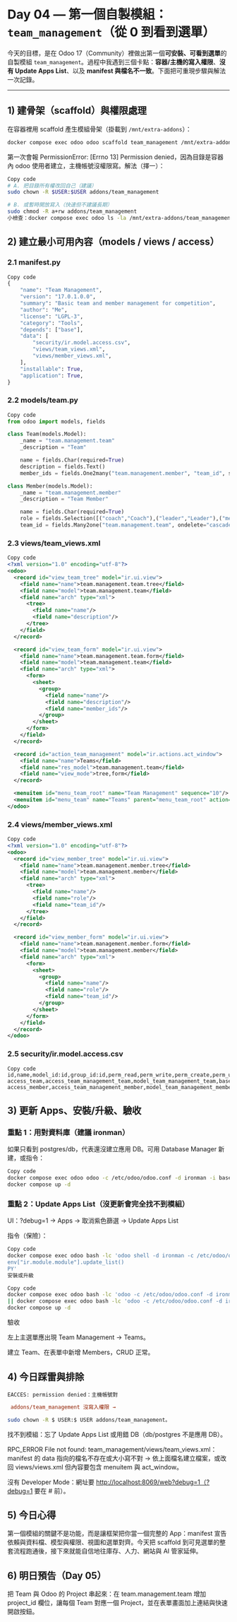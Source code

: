 # Day 04 — 第一個自製模組：`team_management`（從 0 到看到選單）

今天的目標，是在 Odoo 17（Community）裡做出第一個**可安裝、可看到選單**的自製模組 `team_management`。過程中我遇到三個卡點：**容器/主機的寫入權限**、**沒有 Update Apps List**、以及 **manifest 與檔名不一致**。下面把可重現步驟與解法一次記錄。

---

## 1) 建骨架（scaffold）與權限處理

在容器裡用 scaffold 產生模組骨架（掛載到 `/mnt/extra-addons`）：

```bash
docker compose exec odoo odoo scaffold team_management /mnt/extra-addons
```

第一次會報 PermissionError: [Errno 13] Permission denied，因為目錄是容器內 odoo 使用者建立，主機帳號沒權限寫。解法（擇一）：

```bash
Copy code
# A. 把目錄所有權改回自己（建議）
sudo chown -R $USER:$USER addons/team_management

# B. 或暫時開放寫入（快速但不建議長期）
sudo chmod -R a+rw addons/team_management
小檢查：docker compose exec odoo ls -la /mnt/extra-addons/team_management 應能看到目錄與檔案。
```

## 2) 建立最小可用內容（models / views / access）

### 2.1 **manifest**.py

```python
Copy code
{
    "name": "Team Management",
    "version": "17.0.1.0.0",
    "summary": "Basic team and member management for competition",
    "author": "Me",
    "license": "LGPL-3",
    "category": "Tools",
    "depends": ["base"],
    "data": [
        "security/ir.model.access.csv",
        "views/team_views.xml",
        "views/member_views.xml",
    ],
    "installable": True,
    "application": True,
}
```

### 2.2 models/team.py

```python
Copy code
from odoo import models, fields

class Team(models.Model):
    _name = "team.management.team"
    _description = "Team"

    name = fields.Char(required=True)
    description = fields.Text()
    member_ids = fields.One2many("team.management.member", "team_id", string="Members")

class Member(models.Model):
    _name = "team.management.member"
    _description = "Team Member"

    name = fields.Char(required=True)
    role = fields.Selection([("coach","Coach"),("leader","Leader"),("member","Member")], default="member")
    team_id = fields.Many2one("team.management.team", ondelete="cascade")
```

### 2.3 views/team_views.xml

```xml
Copy code
<?xml version="1.0" encoding="utf-8"?>
<odoo>
  <record id="view_team_tree" model="ir.ui.view">
    <field name="name">team.management.team.tree</field>
    <field name="model">team.management.team</field>
    <field name="arch" type="xml">
      <tree>
        <field name="name"/>
        <field name="description"/>
      </tree>
    </field>
  </record>

  <record id="view_team_form" model="ir.ui.view">
    <field name="name">team.management.team.form</field>
    <field name="model">team.management.team</field>
    <field name="arch" type="xml">
      <form>
        <sheet>
          <group>
            <field name="name"/>
            <field name="description"/>
            <field name="member_ids"/>
          </group>
        </sheet>
      </form>
    </field>
  </record>

  <record id="action_team_management" model="ir.actions.act_window">
    <field name="name">Teams</field>
    <field name="res_model">team.management.team</field>
    <field name="view_mode">tree,form</field>
  </record>

  <menuitem id="menu_team_root" name="Team Management" sequence="10"/>
  <menuitem id="menu_team" name="Teams" parent="menu_team_root" action="action_team_management"/>
</odoo>
```

### 2.4 views/member_views.xml

```xml
Copy code
<?xml version="1.0" encoding="utf-8"?>
<odoo>
  <record id="view_member_tree" model="ir.ui.view">
    <field name="name">team.management.member.tree</field>
    <field name="model">team.management.member</field>
    <field name="arch" type="xml">
      <tree>
        <field name="name"/>
        <field name="role"/>
        <field name="team_id"/>
      </tree>
    </field>
  </record>

  <record id="view_member_form" model="ir.ui.view">
    <field name="name">team.management.member.form</field>
    <field name="model">team.management.member</field>
    <field name="arch" type="xml">
      <form>
        <sheet>
          <group>
            <field name="name"/>
            <field name="role"/>
            <field name="team_id"/>
          </group>
        </sheet>
      </form>
    </field>
  </record>
</odoo>
```

### 2.5 security/ir.model.access.csv

```csv
Copy code
id,name,model_id:id,group_id:id,perm_read,perm_write,perm_create,perm_unlink
access_team,access_team_management_team,model_team_management_team,base.group_user,1,1,1,1
access_member,access_team_management_member,model_team_management_member,base.group_user,1,1,1,1
```

## 3) 更新 Apps、安裝/升級、驗收

### 重點 1：用對資料庫（建議 ironman）

如果只看到 postgres/db，代表還沒建立應用 DB。可用 Database Manager 新建，或指令：

```bash
Copy code
docker compose exec odoo odoo -c /etc/odoo/odoo.conf -d ironman -i base --without-demo=all --stop-after-init
docker compose up -d
```

### 重點 2：Update Apps List（沒更新會完全找不到模組）

UI：?debug=1 → Apps → 取消紫色篩選 → Update Apps List

指令（保險）：

```bash
Copy code
docker compose exec odoo bash -lc 'odoo shell -d ironman -c /etc/odoo/odoo.conf << "PY"
env["ir.module.module"].update_list()
PY'
安裝或升級
```

```bash
Copy code
docker compose exec odoo bash -lc 'odoo -c /etc/odoo/odoo.conf -d ironman -i team_management --stop-after-init' \
|| docker compose exec odoo bash -lc 'odoo -c /etc/odoo/odoo.conf -d ironman -u team_management --stop-after-init'
docker compose up -d
```

驗收

左上主選單應出現 Team Management → Teams。

建立 Team、在表單中新增 Members，CRUD 正常。

## 4) 今日踩雷與排除

```EACCES: permission denied：主機帳號對```

 ```ini
  addons/team_management 沒寫入權限 →
  ```

  ```bash
  sudo chown -R $ USER:$ USER addons/team_management。
  ```

找不到模組：忘了 Update Apps List 或用錯 DB（db/postgres 不是應用 DB）。

RPC_ERROR File not found: team_management/views/team_views.xml：manifest 的 data 指向的檔名不存在或大小寫不對 → 依上面檔名建立檔案，或改回 views/views.xml 但內容要包含 menuitem 與 act_window。

沒有 Developer Mode：網址要 <http://localhost:8069/web?debug=1（?debug=1> 要在 # 前）。

## 5) 今日心得

第一個模組的關鍵不是功能，而是讓框架把你當一個完整的 App：manifest 宣告依賴與資料檔、模型與權限、視圖和選單對齊。今天把 scaffold 到可見選單的整套流程跑通後，接下來就能自信地往庫存、人力、網站與 AI 管家延伸。

## 6) 明日預告（Day 05）

把 Team 與 Odoo 的 Project 串起來：在 team.management.team 增加 project_id 欄位，讓每個 Team 對應一個 Project，並在表單畫面加上連結與快速開啟按鈕。
